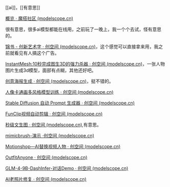 [[ai]]，[[有意思]]

[概览 · 魔搭社区 (modelscope.cn)](https://modelscope.cn/my/overview)

很有意思，很多ai模型都能在线用，之前玩了一晚上，我一个个去试，怪有意思的。

[锦书 - 创新艺术字 · 创空间 (modelscope.cn)](https://modelscope.cn/studios/WordArt/WordArt/summary)，这个感觉可以直接拿来用，我之前就看见有人搞这个广告。

[InstantMesh:10秒完成图生3D的强力杀器 · 创空间 (modelscope.cn)](https://modelscope.cn/studios/AI-ModelScope/InstantMesh/summary)，一张人物图片生成3d模型，面部有点糊，其他还好吧。

[创意海报生成 · 创空间 (modelscope.cn)](https://modelscope.cn/studios/iic/PosterGenius/summary)，挺不错的。

[人像卡通画多风格模型训练 · 创空间 (modelscope.cn)](https://modelscope.cn/studios/cvaisz/model_trainer/summary)

[Stable Diffusion 自动 Prompt 生成器 · 创空间 (modelscope.cn)](https://modelscope.cn/studios/PAI/PromptEng/summary)

[FunClip视频自动剪辑 · 创空间 (modelscope.cn)](https://modelscope.cn/studios/iic/funasr_app_clipvideo/summary)

[秒级文生图 · 创空间 (modelscope.cn)](https://modelscope.cn/studios/AI-ModelScope/stable-cascade/summary),有意思。

[mimicbrush-演示 ·创空间 (modelscope.cn)](https://modelscope.cn/studios/iic/mimicbrush-demo/summary)




[Motionshop—AI替换视频人物 · 创空间 (modelscope.cn)](https://modelscope.cn/studios/Damo_XR_Lab/motionshop/summary)

[OutfitAnyone · 创空间 (modelscope.cn)](https://modelscope.cn/studios/DAMOXR/OutfitAnyone/summary)

[GLM-4-9B-DashInfer-对话Demo · 创空间 (modelscope.cn)](https://modelscope.cn/studios/dash-infer/GLM-4-Chat-DashInfer-Demo/summary)

[AI老照片修复 · 创空间 (modelscope.cn)](https://modelscope.cn/studios/iic/old_photo_restoration/summary)
